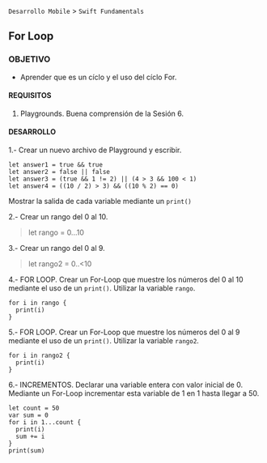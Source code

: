 
`Desarrollo Mobile` > `Swift Fundamentals`


## For Loop

### OBJETIVO

- Aprender que es un cíclo y el uso del cíclo For.

#### REQUISITOS

1. Playgrounds. Buena comprensión de la Sesión 6.

#### DESARROLLO

1.- Crear un nuevo archivo de Playground y escribir.

```
let answer1 = true && true
let answer2 = false || false
let answer3 = (true && 1 != 2) || (4 > 3 && 100 < 1)
let answer4 = ((10 / 2) > 3) && ((10 % 2) == 0)
```

Mostrar la salida de cada variable mediante un `print()`

2.- Crear un rango del 0 al 10.

> let rango = 0...10

3.- Crear un rango del 0 al 9.

> let rango2 = 0..<10

4.- FOR LOOP.
Crear un For-Loop que muestre los números del 0 al 10 mediante el uso de un `print()`. Utilizar la variable `rango`.

```
for i in rango {
  print(i)
}
```

5.- FOR LOOP.
Crear un For-Loop que muestre los números del 0 al 9 mediante el uso de un `print()`. Utilizar la variable `rango2`.

```
for i in rango2 {
  print(i)
}
```

6.- INCREMENTOS. Declarar una variable entera con valor inicial de 0. Mediante un For-Loop incrementar esta variable de 1 en 1 hasta llegar a 50.

```
let count = 50
var sum = 0
for i in 1...count {
  print(i)
  sum += i
}
print(sum)
```









